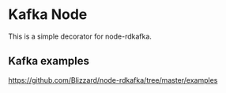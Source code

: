 # Kafka Node

This is a simple decorator for node-rdkafka.

## Kafka examples

https://github.com/Blizzard/node-rdkafka/tree/master/examples
